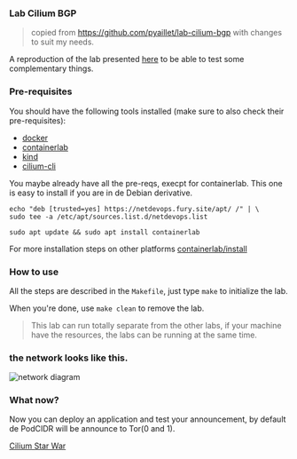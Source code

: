 ### Lab Cilium BGP
> copied from https://github.com/pyaillet/lab-cilium-bgp with changes to suit my needs.

A reproduction of the lab presented [here](https://www.youtube.com/watch?v=AXTKS0WCXjE) to be able to test some complementary things.

### Pre-requisites

You should have the following tools installed (make sure to also check their pre-requisites):
- [docker](https://docs.docker.com/engine/install/)
- [containerlab](https://containerlab.dev/install/)
- [kind](https://kind.sigs.k8s.io/docs/user/quick-start/#installation)
- [cilium-cli](https://docs.cilium.io/en/stable/gettingstarted/k8s-install-default/#install-the-cilium-cli)

You maybe already have all the pre-reqs, execpt for containerlab. This one is easy to install if you are in de Debian derivative.

```shell
echo "deb [trusted=yes] https://netdevops.fury.site/apt/ /" | \
sudo tee -a /etc/apt/sources.list.d/netdevops.list

sudo apt update && sudo apt install containerlab
```

For more installation steps on other platforms [containerlab/install](https://containerlab.dev/install/)

### How to use

All the steps are described in the `Makefile`, just type `make` to initialize the lab.

When you're done, use `make clean` to remove the lab.
> This lab can run totally separate from the other labs, if your machine have the resources, the labs can be running at the same time.

### the network looks like this.

![network diagram](../pictures/cilium-bgp-lab.jpg)

### What now?

Now you can deploy an application and test your announcement, by default de PodCIDR will be announce to Tor(0 and 1).

[Cilium Star War](https://github.com/cilium/star-wars-demo)


